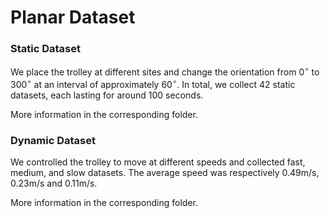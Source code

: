 # Planar Dataset
### Static Dataset

We place the trolley at different sites and change the orientation from $0^{\circ}$ to $300^{\circ}$ at an interval of approximately $60^{\circ}$. In total, we collect 42 static datasets, each lasting for around 100 seconds.

More information in the corresponding folder.



### Dynamic Dataset

We controlled the trolley to move at different speeds and collected fast, medium, and slow datasets. The average speed was respectively 0.49m/s, 0.23m/s and 0.11m/s.

More information in the corresponding folder.
